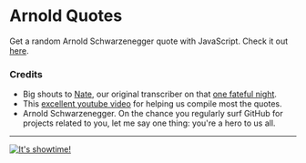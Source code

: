 Arnold Quotes
=============

Get a random Arnold Schwarzenegger quote with JavaScript. Check it out [here](http://pipecork.github.io/arnold-quotes/).

### Credits
* Big shouts to [Nate](https://github.com/TranquilMarmot), our original transcriber on that [one fateful night](https://gist.github.com/TranquilMarmot/5130338).
* This [excellent youtube video](http://www.youtube.com/watch?v=pDxn0Xfqkgw) for helping us compile most the quotes.
* Arnold Schwarzenegger. On the chance you regularly surf GitHub for projects related to you, let me say one thing: you're a hero to us all.

***

[![It's showtime!](http://img.youtube.com/vi/pDxn0Xfqkgw/0.jpg)](http://www.youtube.com/watch?v=pDxn0Xfqkgw)

